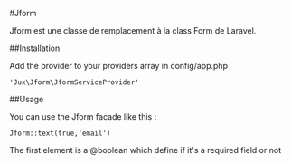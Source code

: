 #Jform

Jform est une classe de remplacement à la class Form de Laravel.

##Installation

Add the provider to your providers array in config/app.php

<!-- language: lang-php -->

	'Jux\Jform\JformServiceProvider'

##Usage

You can use the Jform facade like this :

<!-- language: lang-php  -->

	Jform::text(true,'email')

The first element is a @boolean which define if it's a required field or not
